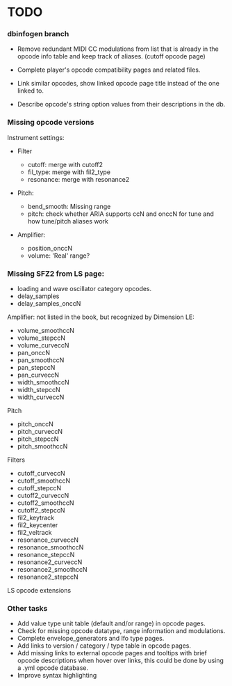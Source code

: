 # TODO

### dbinfogen branch ###

- Remove redundant MIDI CC modulations from list that is already in the opcode
  info table and keep track of aliases. (cutoff opcode page)

- Complete player's opcode compatibility pages and related files.

- Link similar opcodes, show linked opcode page title instead of the one linked to.

- Describe opcode's string option values from their descriptions in the db.

### Missing opcode versions

Instrument settings:

- Filter
	- cutoff: merge with cutoff2
	- fil_type: merge with fil2_type
	- resonance: merge with resonance2

- Pitch:
	- bend_smooth: Missing range
	- pitch: check whether ARIA supports ccN and onccN for tune and how tune/pitch aliases work

- Amplifier:
	- position_onccN
	- volume: 'Real' range?

### Missing SFZ2 from LS page:

- loading and wave oscillator category opcodes.
- delay_samples
- delay_samples_onccN

Amplifier: not listed in the book, but recognized by Dimension LE:

- volume_smoothccN
- volume_stepccN
- volume_curveccN
- pan_onccN
- pan_smoothccN
- pan_stepccN
- pan_curveccN
- width_smoothccN
- width_stepccN
- width_curveccN

Pitch

- pitch_onccN
- pitch_curveccN
- pitch_stepccN
- pitch_smoothccN

Filters

- cutoff_curveccN
- cutoff_smoothccN
- cutoff_stepccN
- cutoff2_curveccN
- cutoff2_smoothccN
- cutoff2_stepccN
- fil2_keytrack
- fil2_keycenter
- fil2_veltrack
- resonance_curveccN
- resonance_smoothccN
- resonance_stepccN
- resonance2_curveccN
- resonance2_smoothccN
- resonance2_stepccN

LS opcode extensions

### Other tasks

- Add value type unit table (default and/or range) in opcode pages.
- Check for missing opcode datatype, range information and modulations.
- Complete envelope_generators and lfo type pages.
- Add links to version / category / type table in opcode pages.
- Add missing links to external opcode pages and tooltips with brief opcode
    descriptions when hover over links, this could be done by using
    a .yml opcode database.
- Improve syntax highlighting
